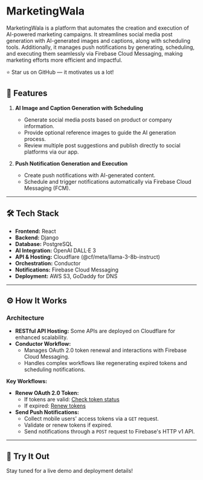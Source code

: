 # MarketingWala

MarketingWala is a platform that automates the creation and execution of AI-powered marketing campaigns. It streamlines social media post generation with AI-generated images and captions, along with scheduling tools. Additionally, it manages push notifications by generating, scheduling, and executing them seamlessly via Firebase Cloud Messaging, making marketing efforts more efficient and impactful.

:star: Star us on GitHub — it motivates us a lot!

## 🚀 Features  
1. **AI Image and Caption Generation with Scheduling**  
   - Generate social media posts based on product or company information.
   - Provide optional reference images to guide the AI generation process.
   - Review multiple post suggestions and publish directly to social platforms via our app.

2. **Push Notification Generation and Execution**  
   - Create push notifications with AI-generated content.  
   - Schedule and trigger notifications automatically via Firebase Cloud Messaging (FCM).

---

## 🛠️ Tech Stack  
- **Frontend:** React  
- **Backend:** Django  
- **Database:** PostgreSQL  
- **AI Integration:** OpenAI DALL·E 3  
- **API & Hosting:** Cloudflare (@cf/meta/llama-3-8b-instruct)  
- **Orchestration:** Conductor  
- **Notifications:** Firebase Cloud Messaging  
- **Deployment:** AWS S3, GoDaddy for DNS

---

## ⚙️ How It Works  
### Architecture  
- **RESTful API Hosting:** Some APIs are deployed on Cloudflare for enhanced scalability.  
- **Conductor Workflow:**  
  - Manages OAuth 2.0 token renewal and interactions with Firebase Cloud Messaging.  
  - Handles complex workflows like regenerating expired tokens and scheduling notifications.

**Key Workflows:**  
- **Renew OAuth 2.0 Token:**  
  - If tokens are valid: [Check token status](https://play.orkes.io/execution/042992d2-8e9f-11ef-85a8-ba73d777fd9d)  
  - If expired: [Renew tokens](https://play.orkes.io/execution/3d67949b-8e9b-11ef-b6be-323517a1f1a2)  
- **Send Push Notifications:**  
  - Collect mobile users' access tokens via a `GET` request.  
  - Validate or renew tokens if expired.  
  - Send notifications through a `POST` request to Firebase's HTTP v1 API.

---

## 🎉 Try It Out  
Stay tuned for a live demo and deployment details!

